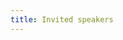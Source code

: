 ```yaml
---
title: Invited speakers
---
```

<!--

### [Catherine Pelachaud](http://chronos.isir.upmc.fr/~pelachaud/)
_Director of Research CNRS at ISIR -- Institut des Systèmes Intelligents et de Robotique, Sorbonne Université_

<details>
<summary>Multi-forms Adaptation for Socially Interactive Agents</summary>

Interacting with others enhances learning. Getting feedback on
results, being encouraged and motivated… all help the learning
process. During interaction, participants adapt to each other to show
affiliation, group belongings, or to support social bonding.
Adaptation can take place at different levels, through verbal
alignment, imitation, and conversational strategies. Social resonance
can also serve as a marker of adaptation. Socially Interactive Agents
SIAs are virtual agents with a human-like appearance, capable of
communicating verbally and nonverbally with their human
interlocutors. In this talk, I will present our latest works aimed at
endowing an SIA with various adaptive capabilities when interacting
with its partners. The adaptation mechanisms are learned from
human-human interaction data and evaluated by experimental studies
involving human-agent interaction.

</details>


### [Charles Yang](https://www.ling.upenn.edu/~ycharles/)
Professor of Linguistics and Computer Science at the University of Pennsylvania

<details>
<summary>Why language learning is not probabilistic</summary>

It seems harmless, and certainly mathematically convenient, to treat language learning as acquiring a probabilistic distribution over a space of linguistic patterns. The goal is to find or approximate an optimal hypothesis with respect to the data.  Such is the mainstream machine learning approach, and the so-called Evaluation Procedure in generative grammar can be viewed as a particular instantiation. 

Despite having pursued it vigorously in my earlier work, I now believe this approach is wrong (and wrong-headed). On the one hand, language is not a zero sum game: even overwhelming presence of one linguistic form does not necessarily inhibit or penalize alternative forms. On the other, the grammar can be a partial function: there are inputs for which no output form is acceptable even though some will always be most highly valued in a probabilistic framework.

The alternative is a theory of learning that does not even try to optimize but only sastifice. The coverage of the data only needs to be good enough up to a point; failure to do so may just result in the memorization of the input—nothing in the cognitive system mandates generalization under all circumstances.  I will review the psychological and computational studies of the Tolerance Principle, a parameter-free learning theory that also appears operative beyond the domain of language.
</details>

### [Napoleon Katsos](https://sites.google.com/site/napoleonkatsos/home)
Professor of Experimental Pragmatics at the Section of Theoretical and Applied Linguistics at the University of Cambridge and Fellow at Trinity College, Cambridge

<details>
<summary>“Deficit”, “difficulty”, “difference”: perspectives into autistic people's pragmatic skills and their implications for research methodology</summary>
    

It is widely reported that autistic people face pervasive challenges with producing and understanding pragmatics, i.e. context-dependent aspects of language. These are often attributed to challenges with mentalising, i.e. the ability to attribute the correct beliefs and intentions to other people. In this talk I will select influential papers from the past three decades of research in autism and language, each of which reveal a radically different perspective on the architecture of the linguistic system and on what it means to face challenges with linguistic competence (in our case, pragmatics). I will conclude that the recent perspective of neurodiversity implies a radical re-think of how we define pragmatics and how we assess the acquisition and processing of pragmatic competence.

</details>


### [Robin Cooper](https://sites.google.com/view/robincooper/home)
Senior Researcher at CLASP and Professor emeritus of Computational Linguistics, Department of Philosophy, Linguistics and Theory of Science, University of Gothenburg. Acting Head of CLASP. 

<details><summary>Types in a Theory of Interactive Learning</summary>

In this talk I will present some CLASP research on using types in a
theory of interactive learning.  In the first part of the talk I will
introduce the notion of type we have been using and how it relates to
a general theory of action, including linguistic acts.  In the second
part of the talk I will present some work I have been doing with
Staffan Larsson and Jonathan Ginzburg on how such a theory relates to
communicative acts by prelinguistic children and how such
communicative acts serve as a basis for the development of linguistic
acts by children.  In the third part of the talk, I will present some
preliminary work with Staffan, Jonathan and Andy Lücking on how the
kind of types we are using might relate to the approach to neural
modelling that Chris Eliasmith and colleagues have been developing.
While this work is still in the very early stages, the hope is that
ultimately we can propose an explanatory account of interactive
learning which is grounded in biologically plausible neural activity.

</details>
-->
